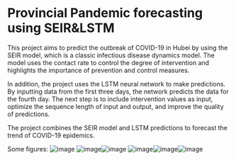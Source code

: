 # Provincial Pandemic forecasting using SEIR&LSTM
This project aims to predict the outbreak of COVID-19 in Hubei by using the SEIR model, which is a classic infectious disease dynamics model. The model uses the contact rate to control the degree of intervention and highlights the importance of prevention and control measures.

In addition, the project uses the LSTM neural network to make predictions. By inputting data from the first three days, the network predicts the data for the fourth day. The next step is to include intervention values as input, optimize the sequence length of input and output, and improve the quality of predictions.

The project combines the SEIR model and LSTM predictions to forecast the trend of COVID-19 epidemics.

Some figures:
![image](https://github.com/AndyYue1893/Novel-Coronavirus-Pneumonia-SEIR-LSTM/blob/master/SEIR_basic.png)
![image](https://github.com/AndyYue1893/Novel-Coronavirus-Pneumonia-SEIR-LSTM/blob/master/SEIR_20200123_Intervention.png)![image](https://github.com/AndyYue1893/Novel-Coronavirus-Pneumonia-SEIR-LSTM/blob/master/SEIR_20200202_Intervention.png)
![image](https://github.com/AndyYue1893/Novel-Coronavirus-Pneumonia-SEIR-LSTM/blob/master/NCP_active_predict.png)![image](https://github.com/AndyYue1893/Novel-Coronavirus-Pneumonia-SEIR-LSTM/blob/master/NCP_new_predict.png)![image](https://github.com/AndyYue1893/Novel-Coronavirus-Pneumonia-SEIR-LSTM/blob/master/NCP_cum_pred.png)
